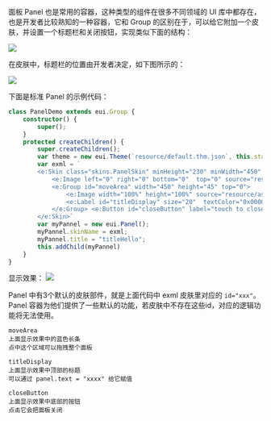 面板 Panel 也是常用的容器，这种类型的组件在很多不同领域的 UI 库中都存在，也是开发者比较熟知的一种容器，它和 Group 的区别在于，可以给它附加一个皮肤，并设置一个标题栏和关闭按钮，实现类似下面的结构：

![][8-3-panel-A]

在皮肤中，标题栏的位置由开发者决定，如下图所示的：

![][8-3-panel-B]

下面是标准 Panel 的示例代码：

``` TypeScript
class PanelDemo extends eui.Group {
    constructor() {
        super();
    }
    protected createChildren() {
        super.createChildren();
        var theme = new eui.Theme(`resource/default.thm.json`, this.stage);
        var exml = `
        <e:Skin class="skins.PanelSkin" minHeight="230" minWidth="450" xmlns:e="http://ns.egret.com/eui"> 
            <e:Image left="0" right="0" bottom="0"  top="0" source="resource/assets/Panel/border.png" scale9Grid="2,2,12,12" /> 
            <e:Group id="moveArea" width="450" height="45" top="0"> 
                <e:Image width="100%" height="100%" source="resource/assets/Panel/header.png"/> 
                <e:Label id="titleDisplay" size="20"  textColor="0x000000" horizontalCenter="0" verticalCenter = "0"/> 
            </e:Group> <e:Button id="closeButton" label="touch to close" bottom="5" horizontalCenter="0"/> 
        </e:Skin>`
        var myPannel = new eui.Panel();
        myPannel.skinName = exml;
        myPannel.title = "titleHello";
        this.addChild(myPannel)
    }
}
```

显示效果：
![][8-3-panel-C]

Panel 中有3个默认的皮肤部件，就是上面代码中 exml 皮肤里对应的 ```id="xxx"```。
Panel 容器为他们提供了一些默认的功能，若皮肤中不存在这些id，对应的逻辑功能将无法使用。
```
moveArea
上面显示效果中的蓝色长条
点中这个区域可以拖拽整个面板
```
```
titleDisplay
上面显示效果中顶部的标题
可以通过 panel.text = "xxxx" 给它赋值
```
```
closeButton
上面显示效果中底部的按钮
点击它会把面板关闭
```

[8-3-panel-A]: http://sedn.egret.com/5604edaeea1f2.png
[8-3-panel-B]: http://sedn.egret.com/5604edb6b438b.png
[8-3-panel-C]: http://sedn.egret.com/5604edbb4b4bf.png
